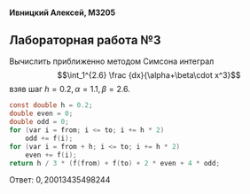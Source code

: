 #### Ивницкий Алексей, M3205
## Лабораторная работа №3

Вычислить приближенно методом Симсона интеграл
$$\int_1^{2.6} \frac {dx}{\alpha+\beta\cdot x^3}$$
взяв шаг $h=0.2,\alpha=1.1,\beta=2.6$.

```C
const double h = 0.2;
double even = 0;
double odd = 0;
for (var i = from; i <= to; i += h * 2)
    odd += f(i);
for (var i = from + h; i <= to; i += h * 2)
    even += f(i);
return h / 3 * (f(from) + f(to) + 2 * even + 4 * odd;
```
Ответ: $0,20013435498244$